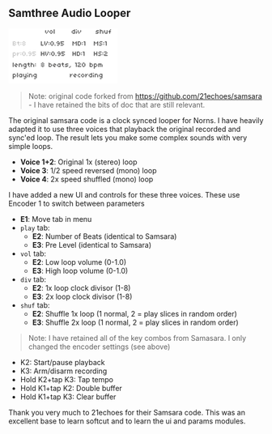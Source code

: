 ## Samthree Audio Looper

![screenshot](screenshots/samsara_plus.png)

> Note: original code forked from https://github.com/21echoes/samsara - I have retained the bits of doc that are still relevant.

The original samsara code is a clock synced looper for Norns. I have heavily adapted it to use three voices that playback the original recorded and sync'ed loop. The result lets you make some complex sounds with very simple loops. 

- **Voice 1+2**: Original 1x (stereo) loop
- **Voice 3**: 1/2 speed reversed (mono) loop
- **Voice 4**: 2x speed shuffled (mono) loop

I have added a new UI and controls for these three voices. These use Encoder 1 to switch between parameters

* **E1**: Move tab in menu
* `play` tab:
  * **E2**: Number of Beats (identical to Samsara)
  * **E3**: Pre Level (identical to Samsara)
* `vol` tab:
  * **E2**: Low loop volume (0-1.0)
  * **E3**: High loop volume (0-1.0)
* `div` tab:
  * **E2**: 1x loop clock divisor (1-8)
  * **E3**: 2x loop clock divisor (1-8)
* `shuf` tab:
  * **E2**: Shuffle 1x loop (1 normal, 2 = play slices in random order)
  * **E3**: Shuffle 2x loop (1 normal, 2 = play slices in random order)

> Note: I have retained all of the key combos from Samasara. I only changed the encoder settings (see above)

* K2: Start/pause playback
* K3: Arm/disarm recording
* Hold K2+tap K3: Tap tempo
* Hold K1+tap K2: Double buffer
* Hold K1+tap K3: Clear buffer

Thank you very much to 21echoes for their Samsara code. This was an excellent base to learn softcut and to learn the ui and params modules.

